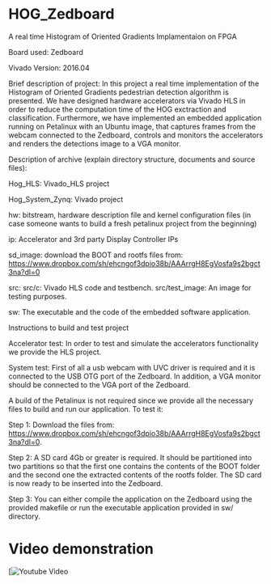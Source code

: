 # HOG_Zedboard
A real time Histogram of Oriented Gradients Implamentaion on FPGA

Board used: Zedboard

Vivado Version: 2016.04

Brief description of project: In this project a real time implementation of 
the Histogram of Oriented Gradients pedestrian detection algorithm is presented. 
We have designed hardware accelerators via Vivado HLS in order to reduce the 
computation time of the HOG exctraction and classification. Furthermore, we 
have implemented an embedded application running on Petalinux with an Ubuntu 
image, that captures frames from the webcam connected to the Zedboard, controls
and monitors the accelerators and renders the detections image to a VGA monitor.

Description of archive (explain directory structure, documents and source files):

Hog_HLS: Vivado_HLS project

Hog_System_Zynq: Vivado project

hw: bitstream, hardware description file and kernel configuration files 
(in case someone wants to build a fresh petalinux project from the beginning)

ip: Accelerator and 3rd party Display Controller IPs

sd_image: download the BOOT and rootfs files from: https://www.dropbox.com/sh/ehcngof3dpio38b/AAArrgH8EgVosfa9s2bgct3na?dl=0  

src:
	src/c: Vivado HLS code and testbench.
	src/test_image: An image for testing purposes.
	
sw: The executable and the code of the embedded software application.

Instructions to build and test project

Accelerator test: In order to test and simulate the accelerators functionality
we provide the HLS project.

System test: First of all a usb webcam with UVC driver is required and it is 
connected to the USB OTG port of the Zedboard. In addition, a VGA monitor should 
be connected to the VGA port of the Zedboard.    

A build of the Petalinux is not required since we provide all the necessary files 
to build and run our application. To test it:

Step 1: Download the files from: https://www.dropbox.com/sh/ehcngof3dpio38b/AAArrgH8EgVosfa9s2bgct3na?dl=0. 

Step 2: A SD card 4Gb or greater is required. It should be partitioned into two 
partitions so that the first one contains the contents of the BOOT folder and the 
second one the extracted contents of the rootfs folder. The SD card is now ready 
to be inserted into the Zedboard.

Step 3: You can either compile the application on the Zedboard using the provided 
makefile or run the executable application provided in sw/ directory.

# Video demonstration

[![Youtube Video](https://www.youtube.com/watch?v=iZMuou-autA)



